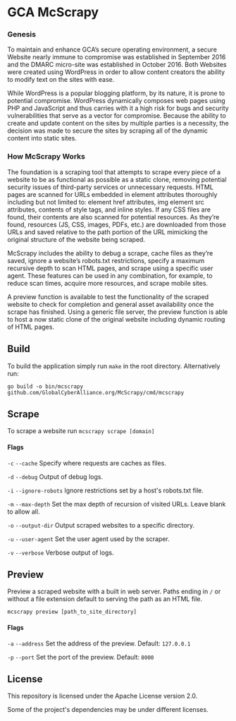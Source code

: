 # GCA McScrapy
### Genesis
To maintain and enhance GCA’s secure operating environment, a secure Website nearly immune to compromise was established in September 2016 and the DMARC micro-site was established in October 2016. Both Websites were created using WordPress in order to allow content creators the ability to modify text on the sites with ease.
 
While WordPress is a popular blogging platform, by its nature, it is prone to potential compromise. WordPress dynamically composes web pages using PHP and JavaScript and thus carries with it a high risk for bugs and security vulnerabilities that serve as a vector for compromise. Because the ability to create and update content on the sites by multiple parties is a necessity, the decision was made to secure the sites by scraping all of the dynamic content into static sites.

### How McScrapy Works
The foundation is a scraping tool that attempts to scrape every piece of a website to be as functional as possible as a static clone, removing potential security issues of third-party services or unnecessary requests. HTML pages are scanned for URLs embedded in element attributes thoroughly including but not limited to: element href attributes, img element src attributes, contents of style tags, and inline styles. If any CSS files are found, their contents are also scanned for potential resources. As they’re found, resources (JS, CSS, images, PDFs, etc.) are downloaded from those URLs and saved relative to the path portion of the URL mimicking the original structure of the website being scraped.

McScrapy includes the ability to debug a scrape, cache files as they’re saved, ignore a website’s robots.txt restrictions, specify a maximum recursive depth to scan HTML pages, and scrape using a specific user agent. These features can be used in any combination, for example, to reduce scan times, acquire more resources, and scrape mobile sites.

A preview function is available to test the functionality of the scraped website to check for completion and general asset availability once the scrape has finished. Using a generic file server, the preview function is able to host a now static clone of the original website including dynamic routing of HTML pages.


## Build
To build the application simply run `make` in the root directory. Alternatively run:

`go build -o bin/mcscrapy github.com/GlobalCyberAlliance.org/McScrapy/cmd/mcscrapy`

## Scrape
To scrape a website run `mcscrapy scrape [domain]`

#### Flags
`-c` `--cache` Specify where requests are caches as files.

`-d` `--debug` Output of debug logs.

`-i` `--ignore-robots` Ignore restrictions set by a host's robots.txt file.

`-m` `--max-depth` Set the max depth of recursion of visited URLs. Leave blank to allow all.

`-o` `--output-dir` Output scraped websites to a specific directory.

`-u` `--user-agent` Set the user agent used by the scraper.

`-v` `--verbose` Verbose output of logs.

## Preview
Preview a scraped website with a built in web server. Paths ending in `/` or without a file extension default to serving the path as an HTML file.

`mcscrapy preview [path_to_site_directory]`

#### Flags
`-a` `--address` Set the address of the preview. Default: `127.0.0.1`

`-p` `--port` Set the port of the preview. Default: `8000`


## License
This repository is licensed under the Apache License version 2.0.

Some of the project's dependencies may be under different licenses.
